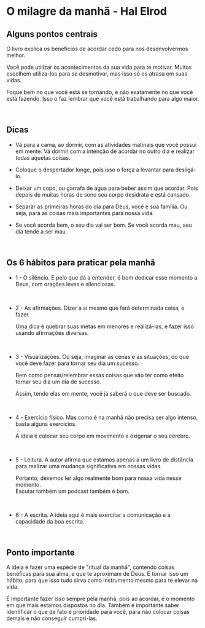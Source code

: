 # O milagre da manhã - Hal Elrod

Alguns pontos centrais
---

O livro explica os benefícios de acordar cedo para nos desenvolvermos melhor.

Você pode utilizar os acontecimentos da sua vida para te motivar.
Muitos escolhem utiliza-los para se desmotivar, mas isso só os atrasa em suas vidas.

Foque bem no que você está se tornando, e não exatamente no que vocẽ está fazendo.
Isso o faz lembrar que você está trabalhando para algo maior.

<br>

Dicas
---

- Vá para a cama, ao dormir, com as atividades matinais que você possui em mente. Vá dormir com a intenção de acordar no outro dia e realizar todas aquelas coisas.

- Coloque o despertador longe, pois isso o força a levantar para desligá-lo.

- Deixar um copo, ou garrafa de água para beber assim que acordar.
Pois depois de muitas horas de sono seu corpo desidrata e está cansado.

- Separar as primeiras horas do dia para Deus, você e sua família. 
Ou seja, para as coisas mais importantes para nossa vida.

- Se você acorda bem, o seu dia vai ser bom. Se você acorda mau, seu dia tende a ser mau.

<br>

Os 6 hábitos para praticar pela manhã
---

- 1 - O silêncio. E pelo que dá a entender, é bom dedicar esse momento a Deus, com orações leves e silenciosas.

    <br>

- 2 - As afirmações. Dizer a si mesmo que fará determinada coisa, e fazer.
    
    Uma dica é quebrar suas metas em menores e realizá-las, e fazer isso usando afirmações diversas.
    
    <br>

- 3 - Visualizações. Ou seja, imaginar as cenas e as situações, do que você deve fazer para tornar seu dia um sucesso.
    
    Bem como pensar/relembrar essas coisas que vão ter como efeito tornar seu dia um dia de sucesso. 
    
    Assim, tendo elas em mente, você já saberá o que deve ser buscado.
    
    <br>

- 4 - Exercício físico. Mas como é na manhã não precisa ser algo intenso, basta alguns exercícios.
    
    A ideia é colocar seu corpo em movimento e oxigenar o seu cérebro.

    <br>

- 5 - Leitura. A autor afirma que estamos apenas a um livro de distância para realizar uma mudança significativa em nossas vidas.
    
    Portanto, devemos ler algo realmente bom para nossa vida nesse momento.     
    Escutar também um podcast também é bom.

    <br>

- 6 - A escrita. A ideia aqui é mais exercitar a comunicação e a capacidade da boa escrita.

<br>

Ponto importante
---

A ideia é fazer uma espécie de "ritual da manhã", contendo coisas benéficas para sua alma, e que te aproximam de Deus. E tornar isso um hábito, para que isso tudo sirva como instrumento mesmo para te elevar na vida.

É importante fazer isso sempre pela manhã, pois ao acordar, é o momento em que mais estamos dispostos no dia. Também é importante saber identificar o que de fato é prioridade para você, para não colocar coisas demais e não conseguir cumpri-las.


